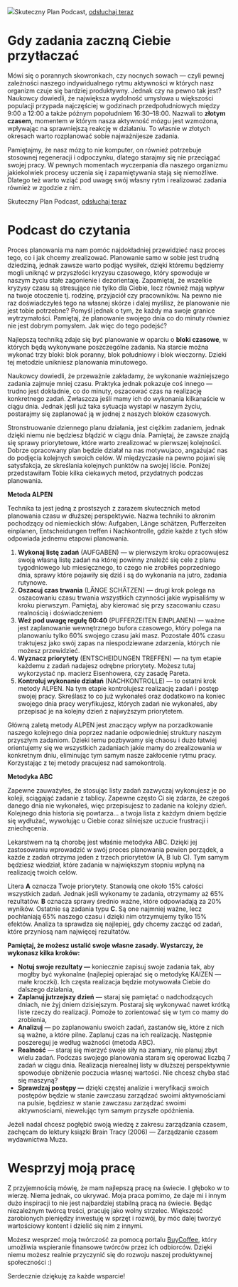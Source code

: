 ![](https://miro.medium.com/max/800/1*HSGx1cFF1Nm7hgaCTYxGPg.jpeg)Skuteczny Plan Podcast, [odsłuchaj teraz](https://anchor.fm/skuteczny-plan-podcast)

Gdy zadania zaczną Ciebie przytłaczać
=====================================

Mówi się o porannych skowronkach, czy nocnych sowach — czyli pewnej zależności naszego indywidualnego rytmu aktywności w których nasz organizm czuje się bardziej produktywny. Jednak czy na pewno tak jest? Naukowcy dowiedli, że największa wydolność umysłowa u większości populacji przypada najczęściej w godzinach przedpołudniowych między 9:00 a 12:00 a także późnym popołudniem 16:30–18:00. Nazwali to **złotym czasem**, momentem w którym nasza aktywność mózgu jest wzmożona, wpływając na sprawniejszą reakcję w działaniu. To własnie w złotych okresach warto rozplanować sobie najważnijesze zadania.

Pamiętajmy, że nasz mózg to nie komputer, on również potrzebuje stosownej regeneracji i odpoczynku, dlatego starajmy się nie przeciągać swojej pracy. W pewnych momentach wyczerpania dla naszego organizmu jakiekolwiek procesy uczenia się i zapamiętywania stają się niemożliwe. Dlatego też warto wziąć pod uwagę swój własny rytm i realizować zadania również w zgodzie z nim.

Skuteczny Plan Podcast, [odsłuchaj teraz](https://anchor.fm/skuteczny-plan-podcast)

Podcast do czytania
===================

Proces planowania ma nam pomóc najdokładniej przewidzieć nasz proces tego, co i jak chcemy zrealizować. Planowanie samo w sobie jest trudną dziedziną, jednak zawsze warto podjąć wysiłek, dzięki któremu będziemy mogli uniknąć w przyszłości kryzysu czasowego, który spowoduje w naszym życiu stałe zagonienie i dezorientaję. Zapamiętaj, że wszelkie kryzysy czasu są stresujące nie tylko dla Ciebie, lecz również mają wpływ na twoje otoczenie tj. rodzinę, przyjaciół czy pracowników. Na pewno nie raz doświadczyłeś tego na własnej skórze i dalej myślisz, że planowanie nie jest tobie potrzebne? Pomyśl jednak o tym, że każdy ma swoje granice wytrzymałości. Pamiętaj, że planowanie swojego dnia co do minuty równiez nie jest dobrym pomysłem. Jak więc do tego podejść?

Najlepszą techniką zdaje się być planowanie w oparciu o **bloki czasowe**, w których będą wykonywane poszczególne zadania. Na starcie można wykonać trzy bloki: blok poranny, blok południowy i blok wieczorny. Dzieki tej metodzie unikniesz planowania minutowego.

Naukowcy dowiedli, że przeważnie zakładamy, że wykonanie ważniejszego zadania zajmuje mniej czasu. Praktyka jednak pokazuje coś innego — trudno jest dokładnie, co do minuty, oszacować czas na realizację konkretnego zadań. Zwłaszcza jeśli mamy ich do wykonania kilkanaście w ciągu dnia. Jednak jęsli już taka sytuacja wystapi w naszym życiu, postarajmy się zaplanować ją w jednej z naszych bloków czasowych.

Stronstruowanie dziennego planu działania, jest ciężkim zadaniem, jednak dzięki niemu nie będziesz błądzić w ciągu dnia. Pamiętaj, że zawsze znajdą się sprawy priorytetowe, które warto zrealizować w pierwszej kolejności. Dobrze opracowany plan będzie działał na nas motywujaco, angażujać nas do podjęcia kolejnych swoich celów. W międzyczasie na pewno pojawi się satysfakcja, ze skreślania kolejnych punktów na swojej liście. Poniżej przedstawiłam Tobie kilka ciekawych metod, przydatnych podczas planowania.

**Metoda ALPEN**

Technika ta jest jedną z prostszych z zarazem skutecznich metod planowania czasu w dłuższej perspektywie. Nazwa techniki to akronim pochodzący od niemieckich słów: Aufgaben, Länge schätzen, Pufferzeiten einplanen, Entscheidungen treffen i Nachkontrolle, gdzie każde z tych słów odpowiada jednemu etapowi planowania.

1.  **Wykonaj listę zadań** (AUFGABEN) — w pierwszym kroku opracowujesz swoją własną listę zadań na której powinny znaleźć się cele z planu tygodniowego lub miesięcznego, to czego nie zrobiłeś poprzedniego dnia, sprawy które pojawiły się dziś i są do wykonania na jutro, zadania rutynowe.
2.  **Oszacuj czas trwania** (LÄNGE SCHÄTZEN) **—** drugi krok polega na oszacowaniu czasu trwania wszystkich czynności jakie wypisaliśmy w kroku pierwszym. Pamiętaj, aby kierować się przy szacowaniu czasu realnością i doświadczeniem
3.  **Weź pod uwagę regułę 60:40** (PUFFERZEITEN EINPLANEN) — ważne jest zaplanowanie wewnętrznego bufora czasowego, który polega na planowaniu tylko 60% swojego czasu jaki masz. Pozostałe 40% czasu traktujesz jako swój zapas na niespodziewane zdarzenia, których nie możesz przewidzieć.
4.  **Wyznacz priorytety** (ENTSCHEIDUNGEN TREFFEN) — na tym etapie każdemu z zadań nadajesz odrębne priorytety. Możesz tutaj wykorzystać np. macierz Eisenhowera, czy zasadę Pareta.
5.  **Kontroluj wykonanie działań** (NACHKONTROLLE)  — to ostatni krok metody ALPEN. Na tym etapie kontrolujesz realizację zadań i postęp swojej pracy. Skreślasz to co już wykonałeś oraz dodatkowo na koniec swojego dnia pracy weryfikujesz, których zadań nie wykonałeś, aby przepisać je na kolejny dzień z najwyższym priorytetem.

Główną zaletą metody ALPEN jest znaczący wpływ na porzadkowanie naszego kolejnego dnia poprzez nadanie odpowiedniej struktury naszym przyszłym zadaniom. Dzieki temu pozbywamy się chaosu i dużo łatwiej orientujemy się we wszystkich zadaniach jakie mamy do zrealizowania w konkretnym dniu, eliminując tym samym nasze zakłocenie rytmu pracy. Korzystając z tej metody pracujesz nad samokontrolą.

**Metodyka ABC**

Zapewne zauważyłes, że stosując listy zadań zazwyczaj wykonujesz je po koleji, sciągająć zadanie z tablicy. Zapewne często Ci się zdarza, że czegoś danego dnia nie wykonałeś, więc przepisujesz to zadanie na kolejny dzień. Kolejnego dnia historia się powtarza… a twoja lista z każdym dniem będzie się wydłużać, wywołując u Ciebie coraz silniejsze uczucie frustracji i zniechęcenia.

Lekarstwem na tą chorobę jest właśnie metodyka ABC. Dzięki jej zastosowaniu wprowadzić w swój proces planowania pewien porządek, a każde z zadań otrzyma jeden z trzech priorytetów (A, B lub C). Tym samym będziesz wiedział, które zadania w największym stopniu wpłyną na realizację twoich celów.

Litera **A** oznacza Twoje priorytety. Stanowią one około 15% całości wszystkich zadań. Jednak jeśli wykonamy te zadania, otrzymamy aż 65% rezultatów. **B** oznacza sprawy średnio ważne, które odpowiadają za 20% wyników. Ostatnie są zadania typu **C**. Są one najmniej ważne, lecz pochłaniają 65% naszego czasu i dzięki nim otrzymujemy tylko 15% efektów. Analiza ta sprawdza się najlepiej, gdy chcemy zacząć od zadań, które przyniosą nam najwięcej rezultatów.

**Pamiętaj, że możesz ustalić swoje własne zasady. Wystarczy, że wykonasz kilka kroków:**

*   **Notuj swoje rezultaty —** koniecznie zapisuj swoje zadania tak, aby mogłby być wykonalne (najlepiej opierajać się o metodykę KAIZEN — małe kroczki). Ich częsta realizacja będzie motywowała Ciebie do dalszego działania,
*   **Zaplanuj jutrzejszy dzień** — staraj się pamiętać o nadchodzących dniach, nie żyj dniem dzisiejszym. Postaraj się wykonywać nawet krótką liste rzeczy do realizacji. Pomoże to zorientować się w tym co mamy do zrobienia,
*   **Analizuj** — po zaplanowaniu swoich zadań, zastanów się, które z nich są ważne, a które pilne. Zaplanuj czas na ich realizację. Następnie poszereguj je według ważności (metoda ABC).
*   **Realność** — staraj się mierzyć swoje siły na zamiary, nie planuj zbyt wielu zadań. Podczas swojego planowania staram się operować liczbą 7 zadań w ciągu dnia. Realizacja nierealnej listy w dłuższej perspektywnie spowoduje obniżenie poczucia własnej wartości. Nie chcesz chyba stać się maszyną?
*   **Sprawdzaj postępy —** dzięki częstej analizie i weryfikacji swoich postępów będzie w stanie zawczasu zarządzać swoimi aktywnościami na pulsie, będziesz w stanie zawczasu zarządzać swoimi aktywnościami, niewelując tym samym przyszłe opóźnienia.

Jeżeli nadal chcesz pogłębić swoją wiedzę z zakresu zarządzania czasem, zachęcam do lektury ksiązki Brain Tracy (2006) — Zarządzanie czasem wydawnictwa Muza.

Wesprzyj moją pracę
===================

Z przyjemnością mówię, że mam najlepszą pracę na świecie. I głęboko w to wierzę. Niema jednak, co ukrywać. Moja praca pomimo, że daje mi i innym dużo inspiracji to nie jest najbardziej stabilną pracą na świecie. Będąc niezależnym twórcą treści, pracuję jako wolny strzelec. Większość zarobionych pieniędzy inwestuję w sprzęt i rozwój, by móc dalej tworzyć wartościowy kontent i dzielić się nim z innymi.

Możesz wesprzeć moją twórczość za pomocą portalu [BuyCoffee](https://buycoffee.to/leszekkrol), który umożliwia wspieranie finansowe twórców przez ich odbiorców. Dzięki niemu możesz realnie przyczynić się do rozwoju naszej produktywnej społeczności :)

Serdecznie dziękuję za każde wsparcie!